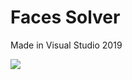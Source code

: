 # Faces Solver
Made in Visual Studio 2019

![](https://thumbs.gfycat.com/FluffyAshamedBlackfly-max-1mb.gif)
